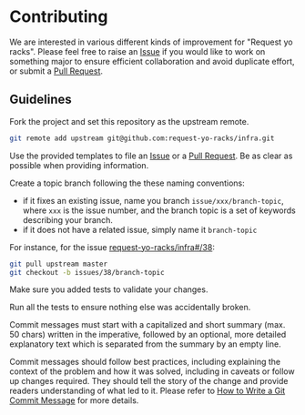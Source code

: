 # Contributing

We are interested in various different kinds of improvement for "Request yo racks". Please feel free to raise an
[Issue](https://github.com/request-yo-racks/infra/issues) if you would like to work on something major to ensure
efficient collaboration and avoid duplicate effort, or submit a
[Pull Request](https://github.com/request-yo-racks/infra/pulls).

## Guidelines

Fork the project and set this repository as the upstream remote.
```bash
git remote add upstream git@github.com:request-yo-racks/infra.git
```

Use the provided templates to file an [Issue](https://github.com/request-yo-racks/infra/issues) or a
[Pull Request](https://github.com/request-yo-racks/infra/pulls). Be as clear as possible when providing information.

Create a topic branch following the these naming conventions:
* if it fixes an existing issue, name you branch `issue/xxx/branch-topic`, where `xxx` is the issue number, and the branch topic is a set of keywords describing your branch.
* if it does not have a related issue, simply name it `branch-topic`

For instance, for the issue  [request-yo-racks/infra#/38](https://github.com/request-yo-racks/infra/issues/38):
```bash
git pull upstream master
git checkout -b issues/38/branch-topic
```

Make sure you added tests to validate your changes.

Run all the tests to ensure nothing else was accidentally broken.

Commit messages must start with a capitalized and short summary (max. 50 chars) written in the imperative, followed by
an optional, more detailed explanatory text which is separated from the summary by an empty line.

Commit messages should follow best practices, including explaining the context of the problem and how it was solved,
including in caveats or follow up changes required. They should tell the story of the change and provide readers
understanding of what led to it. Please refer to [How to Write a Git Commit Message](http://chris.beams.io/posts/git-commit/) for more details.
